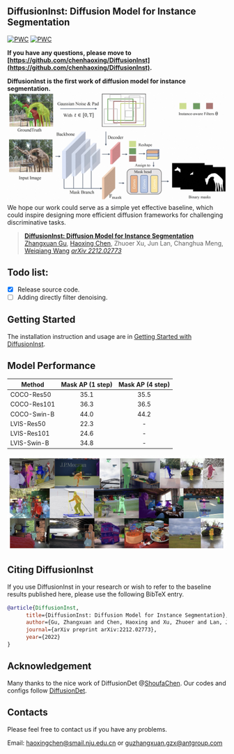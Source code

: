 ## DiffusionInst: Diffusion Model for Instance Segmentation

[![PWC](https://img.shields.io/endpoint.svg?url=https://paperswithcode.com/badge/diffusioninst-diffusion-model-for-instance/instance-segmentation-on-lvis-v1-0-val)](https://paperswithcode.com/sota/instance-segmentation-on-lvis-v1-0-val?p=diffusioninst-diffusion-model-for-instance)
[![PWC](https://img.shields.io/endpoint.svg?url=https://paperswithcode.com/badge/diffusioninst-diffusion-model-for-instance/instance-segmentation-on-coco)](https://paperswithcode.com/sota/instance-segmentation-on-coco?p=diffusioninst-diffusion-model-for-instance)

**If you have any questions, please move to [https://github.com/chenhaoxing/DiffusionInst](https://github.com/chenhaoxing/DiffusionInst).**

**DiffusionInst is the first work of diffusion model for instance segmentation.**
![](figure/framework.jpeg)
We hope our work could serve as a simple yet effective baseline, which could inspire designing more efficient diffusion frameworks for challenging discriminative tasks.

> [**DiffusionInst: Diffusion Model for Instance Segmentation**](https://arxiv.org/abs/2212.02773)               
> [Zhangxuan Gu](https://scholar.google.com/citations?user=Wkp3s68AAAAJ&hl=zh-CN&oi=ao), [Haoxing Chen](https://scholar.google.com/citations?hl=zh-CN&pli=1&user=BnS7HzAAAAAJ), Zhuoer Xu, Jun Lan, Changhua Meng, [Weiqiang Wang](https://scholar.google.com/citations?hl=zh-CN&user=yZ5iffAAAAAJ) 
> *[arXiv 2212.02773](https://arxiv.org/abs/2212.02773)*  

## Todo list:
- [x] Release source code.
- [ ] Adding directly filter denoising.

## Getting Started
The installation instruction and usage are in [Getting Started with DiffusionInst](GETTING_STARTED.md).

## Model Performance
Method | Mask AP (1 step) | Mask AP (4 step) 
--- |:---:|:---:
COCO-Res50 | 35.1| 35.5 
COCO-Res101 | 36.3| 36.5 
COCO-Swin-B| 44.0| 44.2
LVIS-Res50 | 22.3| - 
LVIS-Res101| 24.6| - 
LVIS-Swin-B| 34.8| - 

![](figure/visual.jpeg)

## Citing DiffusionInst

If you use DiffusionInst in your research or wish to refer to the baseline results published here, please use the following BibTeX entry.

```BibTeX
@article{DiffusionInst,
      title={DiffusionInst: Diffusion Model for Instance Segmentation},
      author={Gu, Zhangxuan and Chen, Haoxing and Xu, Zhuoer and Lan, Jun and Meng, Changhua and Wang, Weiqiang},
      journal={arXiv preprint arXiv:2212.02773},
      year={2022}
}
```
## Acknowledgement
Many thanks to the nice work of DiffusionDet @[ShoufaChen](https://github.com/ShoufaChen). Our codes and configs follow [DiffusionDet](https://github.com/ShoufaChen/DiffusionDet).
## Contacts
Please feel free to contact us if you have any problems.

Email: [haoxingchen@smail.nju.edu.cn](haoxingchen@smail.nju.edu.cn) or [guzhangxuan.gzx@antgroup.com](guzhangxuan.gzx@antgroup.com)


